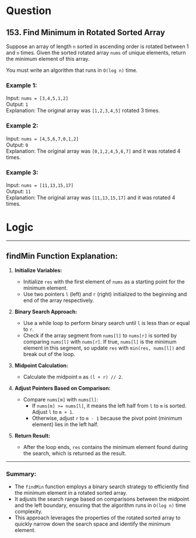 # Question
## 153. Find Minimum in Rotated Sorted Array

Suppose an array of length `n` sorted in ascending order is rotated between 1 and `n` times. Given the sorted rotated array `nums` of unique elements, return the minimum element of this array.

You must write an algorithm that runs in `O(log n)` time.

### Example 1:

Input: `nums = [3,4,5,1,2]`  
Output: `1`  
Explanation: The original array was `[1,2,3,4,5]` rotated 3 times.

### Example 2:

Input: `nums = [4,5,6,7,0,1,2]`  
Output: `0`  
Explanation: The original array was `[0,1,2,4,5,6,7]` and it was rotated 4 times.

### Example 3:

Input: `nums = [11,13,15,17]`  
Output: `11`  
Explanation: The original array was `[11,13,15,17]` and it was rotated 4 times.

# Logic
---

## findMin Function Explanation:

1. **Initialize Variables:**
   - Initialize `res` with the first element of `nums` as a starting point for the minimum element.
   - Use two pointers `l` (left) and `r` (right) initialized to the beginning and end of the array respectively.

2. **Binary Search Approach:**
   - Use a while loop to perform binary search until `l` is less than or equal to `r`.
   - Check if the array segment from `nums[l]` to `nums[r]` is sorted by comparing `nums[l]` with `nums[r]`. If true, `nums[l]` is the minimum element in this segment, so update `res` with `min(res, nums[l])` and break out of the loop.
   
3. **Midpoint Calculation:**
   - Calculate the midpoint `m` as `(l + r) // 2`.

4. **Adjust Pointers Based on Comparison:**
   - Compare `nums[m]` with `nums[l]`:
     - If `nums[m] >= nums[l]`, it means the left half from `l` to `m` is sorted. Adjust `l` to `m + 1`.
     - Otherwise, adjust `r` to `m - 1` because the pivot point (minimum element) lies in the left half.
   
5. **Return Result:**
   - After the loop ends, `res` contains the minimum element found during the search, which is returned as the result.

---

### Summary:
- The `findMin` function employs a binary search strategy to efficiently find the minimum element in a rotated sorted array.
- It adjusts the search range based on comparisons between the midpoint and the left boundary, ensuring that the algorithm runs in `O(log n)` time complexity.
- This approach leverages the properties of the rotated sorted array to quickly narrow down the search space and identify the minimum element.
